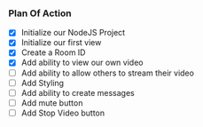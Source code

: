 ### Plan Of Action

- [x] Initialize our NodeJS Project
- [x] Initialize our first view
- [x] Create a Room ID
- [x] Add ability to view our own video
- [ ] Add ability to allow others to stream their video
- [ ] Add Styling
- [ ] Add ability to create messages
- [ ] Add mute button
- [ ] Add Stop Video button